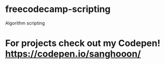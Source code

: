 # freecodecamp-scripting
Algorithm scripting
# For projects check out my Codepen! https://codepen.io/sanghooon/
